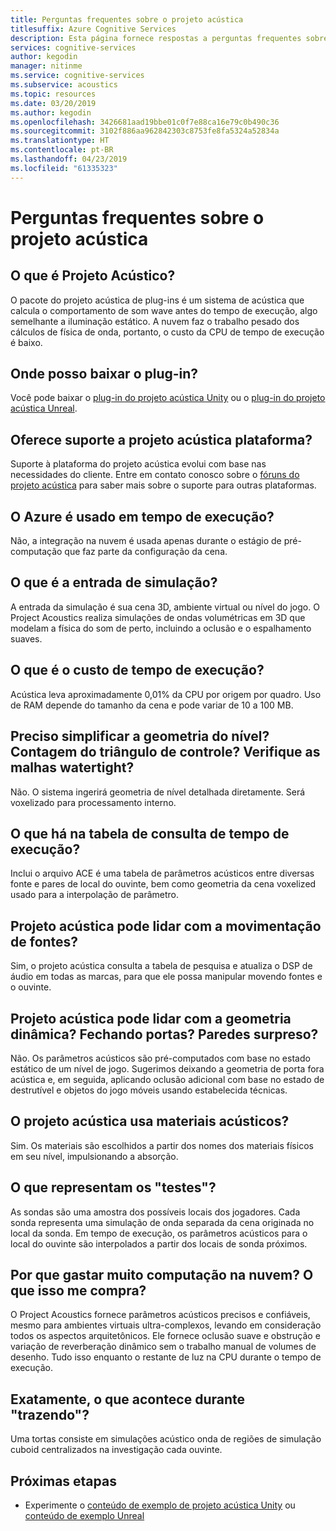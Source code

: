 ```yaml
---
title: Perguntas frequentes sobre o projeto acústica
titlesuffix: Azure Cognitive Services
description: Esta página fornece respostas a perguntas frequentes sobre o Project Acoustics, incluindo instruções de download e processo de cozedura.
services: cognitive-services
author: kegodin
manager: nitinme
ms.service: cognitive-services
ms.subservice: acoustics
ms.topic: resources
ms.date: 03/20/2019
ms.author: kegodin
ms.openlocfilehash: 3426681aad19bbe01c0f7e88ca16e79c0b490c36
ms.sourcegitcommit: 3102f886aa962842303c8753fe8fa5324a52834a
ms.translationtype: HT
ms.contentlocale: pt-BR
ms.lasthandoff: 04/23/2019
ms.locfileid: "61335323"
---
```

# <a name="project-acoustics-frequently-asked-questions"></a>Perguntas frequentes sobre o projeto acústica

## <a name="what-is-project-acoustics"></a>O que é Projeto Acústico?

O pacote do projeto acústica de plug-ins é um sistema de acústica que calcula o comportamento de som wave antes do tempo de execução, algo semelhante a iluminação estático. A nuvem faz o trabalho pesado dos cálculos de física de onda, portanto, o custo da CPU de tempo de execução é baixo.  

## <a name="where-can-i-download-the-plugin"></a>Onde posso baixar o plug-in?

Você pode baixar o [plug-in do projeto acústica Unity](https://www.microsoft.com/download/details.aspx?id=57346) ou o [plug-in do projeto acústica Unreal](https://www.microsoft.com/download/details.aspx?id=58090).

## <a name="does-project-acoustics-support-x-platform"></a>Oferece suporte a projeto acústica <x> plataforma?

Suporte à plataforma do projeto acústica evolui com base nas necessidades do cliente. Entre em contato conosco sobre o [fóruns do projeto acústica](https://social.msdn.microsoft.com/Forums/en-US/home?forum=projectacoustics) para saber mais sobre o suporte para outras plataformas.

## <a name="is-azure-used-at-runtime"></a>O Azure é usado em tempo de execução?

Não, a integração na nuvem é usada apenas durante o estágio de pré-computação que faz parte da configuração da cena.
 
## <a name="what-is-simulation-input"></a>O que é a entrada de simulação? 

A entrada da simulação é sua cena 3D, ambiente virtual ou nível do jogo. O Project Acoustics realiza simulações de ondas volumétricas em 3D que modelam a física do som de perto, incluindo a oclusão e o espalhamento suaves.
 
## <a name="what-is-the-runtime-cost"></a>O que é o custo de tempo de execução?

Acústica leva aproximadamente 0,01% da CPU por origem por quadro. Uso de RAM depende do tamanho da cena e pode variar de 10 a 100 MB.
 
## <a name="do-i-need-to-simplify-the-level-geometry-control-triangle-count-make-meshes-watertight"></a>Preciso simplificar a geometria do nível? Contagem do triângulo de controle? Verifique as malhas watertight?

Não. O sistema ingerirá geometria de nível detalhada diretamente. Será voxelizado para processamento interno.
 
## <a name="whats-in-the-runtime-lookup-table"></a>O que há na tabela de consulta de tempo de execução?

Inclui o arquivo ACE é uma tabela de parâmetros acústicos entre diversas fonte e pares de local do ouvinte, bem como geometria da cena voxelized usado para a interpolação de parâmetro.
 
## <a name="can-project-acoustics-handle-moving-sources"></a>Projeto acústica pode lidar com a movimentação de fontes?

Sim, o projeto acústica consulta a tabela de pesquisa e atualiza o DSP de áudio em todas as marcas, para que ele possa manipular movendo fontes e o ouvinte.
 
## <a name="can-project-acoustics-handle-dynamic-geometry-closing-doors-walls-blown-away"></a>Projeto acústica pode lidar com a geometria dinâmica? Fechando portas? Paredes surpreso?

Não. Os parâmetros acústicos são pré-computados com base no estado estático de um nível de jogo. Sugerimos deixando a geometria de porta fora acústica e, em seguida, aplicando oclusão adicional com base no estado de destrutível e objetos do jogo móveis usando estabelecida técnicas.
 
## <a name="does-project-acoustics-use-acoustic-materials"></a>O projeto acústica usa materiais acústicos?

Sim. Os materiais são escolhidos a partir dos nomes dos materiais físicos em seu nível, impulsionando a absorção.
 
## <a name="what-do-the-probes-represent"></a>O que representam os "testes"?

As sondas são uma amostra dos possíveis locais dos jogadores. Cada sonda representa uma simulação de onda separada da cena originada no local da sonda. Em tempo de execução, os parâmetros acústicos para o local do ouvinte são interpolados a partir dos locais de sonda próximos.
 
## <a name="why-spend-so-much-compute-in-the-cloud-what-does-it-buy-me"></a>Por que gastar muito computação na nuvem? O que isso me compra?

O Project Acoustics fornece parâmetros acústicos precisos e confiáveis, mesmo para ambientes virtuais ultra-complexos, levando em consideração todos os aspectos arquitetônicos. Ele fornece oclusão suave e obstrução e variação de reverberação dinâmico sem o trabalho manual de volumes de desenho. Tudo isso enquanto o restante de luz na CPU durante o tempo de execução.

## <a name="what-exactly-happens-during-baking"></a>Exatamente, o que acontece durante "trazendo"?

Uma tortas consiste em simulações acústico onda de regiões de simulação cuboid centralizados na investigação cada ouvinte.

## <a name="next-steps"></a>Próximas etapas
* Experimente o [conteúdo de exemplo de projeto acústica Unity](unity-quickstart.md) ou [conteúdo de exemplo Unreal](unreal-quickstart.md)

